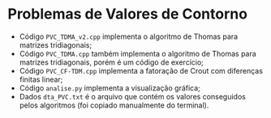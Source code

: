 # Problemas de Valores de Contorno

- Código `PVC_TDMA_v2.cpp` implementa o algoritmo de Thomas para matrizes tridiagonais;
- Código `PVC_TDMA.cpp` também implementa o algoritmo de Thomas para matrizes tridiagonais, porém é um código de exercício;
- Código `PVC_CF-TDM.cpp` implementa a fatoração de Crout com diferenças finitas linear;
- Código `analise.py` implementa a visualização gráfica;
- Dados `dta_PVC.txt` é o arquivo que contém os valores conseguidos pelos algoritmos (foi copiado manualmente do terminal).